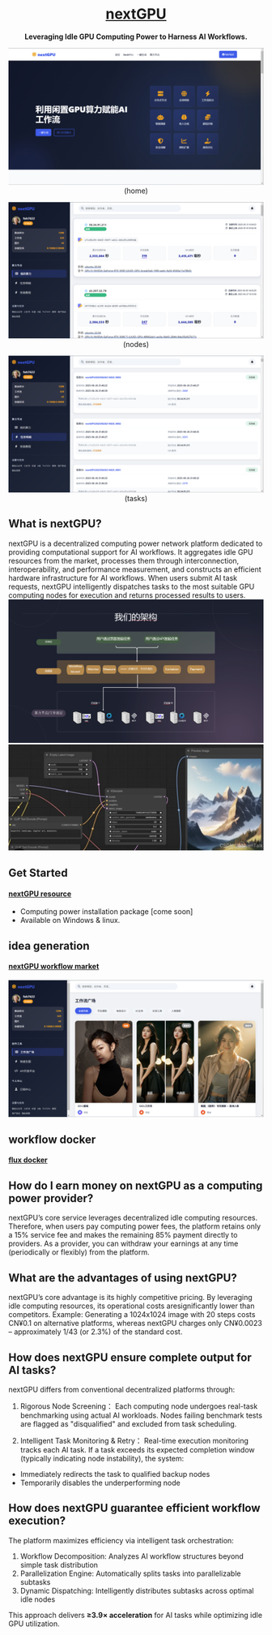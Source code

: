 <div align="center">

# [nextGPU](www.nextgpu.net)
**Leveraging Idle GPU Computing Power to Harness AI Workflows.**



![nextGPU Screenshot](https://github.com/Ethan02020303/nextGPU/blob/main/ng_website/images/index.png)
(home)

![nextGPU Node Screenshot](https://github.com/Ethan02020303/nextGPU/blob/main/ng_website/images/nodes.png)
(nodes)

![nextGPU Node Screenshot](https://github.com/Ethan02020303/nextGPU/blob/main/ng_website/images/tasks.png)
(tasks)
</div>


## What is nextGPU?​
nextGPU is a decentralized computing power network platform dedicated to providing computational support for AI workflows. It aggregates idle GPU resources from the market, processes them through interconnection, interoperability, and performance measurement, and constructs an efficient hardware infrastructure for AI workflows. When users submit AI task requests, nextGPU intelligently dispatches tasks to the most suitable GPU computing nodes for execution and returns processed results to users.
![workflow market Screenshot](https://github.com/Ethan02020303/nextGPU/blob/main/ng_website/images/architecture.png)
![workflow market Screenshot](https://github.com/Ethan02020303/nextGPU/blob/main/ng_website/images/background.png)



## Get Started

#### [nextGPU resource](http://nextgpu.aihub.cool/)
- Computing power installation package [come soon]
- Available on Windows & linux.

## idea generation
#### [nextGPU workflow market](http://nextgpu.aihub.cool/market.html)


![workflow market Screenshot](https://github.com/Ethan02020303/nextGPU/blob/main/ng_website/images/market.png)



## workflow docker
#### [flux docker](http://nextgpu.aihub.cool/market.html)













## How do I earn money on nextGPU as a computing power provider?​
nextGPU’s core service leverages decentralized idle computing resources. Therefore, when users pay computing power fees, the platform retains only a 15% service fee and makes the remaining 85% payment directly to providers. As a provider, you can withdraw your earnings at any time (periodically or flexibly) from the platform.

## What are the advantages of using nextGPU?
nextGPU’s core advantage is its ​highly competitive pricing. By leveraging idle computing resources, its operational costs are ​significantly lower than competitors.
Example: Generating a 1024x1024 image with 20 steps costs ​CN¥0.1​ on alternative platforms, whereas nextGPU charges only ​CN¥0.0023​ – approximately ​1/43 (or 2.3%)​​ of the standard cost.

## How does nextGPU ensure complete output for AI tasks?
nextGPU differs from conventional decentralized platforms through:

1. Rigorous Node Screening：
Each computing node ​undergoes real-task benchmarking​ using actual AI workloads. Nodes failing benchmark tests are ​flagged as "disqualified"​​ and excluded from task scheduling.

2. Intelligent Task Monitoring & Retry：
Real-time execution monitoring tracks each AI task. If a task exceeds its expected completion window (typically indicating node instability), the system:
* ​Immediately redirects​ the task to qualified backup nodes
* ​Temporarily disables​ the underperforming node

## How does nextGPU guarantee efficient workflow execution?
The platform maximizes efficiency via ​intelligent task orchestration:

1. Workflow Decomposition:​​ Analyzes AI workflow structures beyond simple task distribution
2. ​Parallelization Engine:​​ Automatically splits tasks into parallelizable subtasks
3. Dynamic Dispatching:​​ Intelligently distributes subtasks across optimal idle nodes

This approach delivers ​**≥3.9× acceleration**​ for AI tasks while optimizing idle GPU utilization.